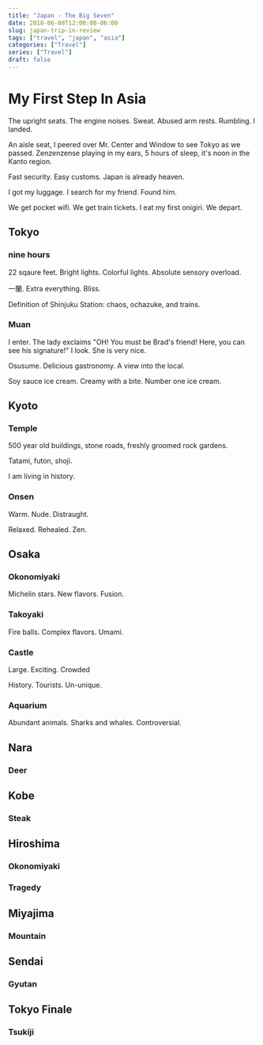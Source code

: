 ```yaml
---
title: "Japan - The Big Seven"
date: 2018-06-08T12:00:00-06:00
slug: japan-trip-in-review
tags: ["travel", "japan", "asia"]
categories: ["Travel"]
series: ["Travel"]
draft: false
---
```


# My First Step In Asia

The upright seats. The engine noises. Sweat. Abused arm rests. Rumbling. I landed.

An aisle seat, I peered over Mr. Center and Window to see Tokyo as we passed. Zenzenzense playing in my ears, 5 hours of sleep, it's noon in the Kanto region.

Fast security. Easy customs. Japan is already heaven.

I got my luggage. I search for my friend. Found him.

We get pocket wifi. We get train tickets. I eat my first onigiri. We depart.

## Tokyo 

### nine hours

22 sqaure feet. Bright lights. Colorful lights. Absolute sensory overload.

一蘭. Extra everything. Bliss.

Definition of Shinjuku Station: chaos, ochazuke, and trains.

### Muan

I enter. The lady exclaims "OH! You must be Brad's friend! Here, you can see his signature!" I look. She is very nice.

Osusume. Delicious gastronomy. A view into the local.

Soy sauce ice cream. Creamy with a bite. Number one ice cream.

## Kyoto

### Temple

500 year old buildings, stone roads, freshly groomed rock gardens.

Tatami, futon, shoji.

I am living in history.

### Onsen 

Warm. Nude. Distraught.

Relaxed. Rehealed. Zen.

## Osaka

### Okonomiyaki

Michelin stars. New flavors. Fusion.

### Takoyaki

Fire balls. Complex flavors. Umami.

### Castle

Large. Exciting. Crowded

History. Tourists. Un-unique.

### Aquarium

Abundant animals. Sharks and whales. Controversial.


## Nara

### Deer


## Kobe

### Steak


## Hiroshima

### Okonomiyaki

### Tragedy


## Miyajima

### Mountain


## Sendai

### Gyutan


## Tokyo Finale

### Tsukiji
